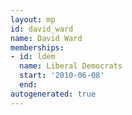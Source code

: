 ```yaml
---
layout: mp
id: david_ward
name: David Ward
memberships:
- id: ldem
  name: Liberal Democrats
  start: '2010-06-08'
  end: 
autogenerated: true
---
```

